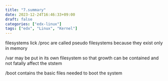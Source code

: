 ```yaml
---
title: "7.summary"
date: 2023-12-24T16:46:33+09:00
draft: false
categories: ["edx-linux"]
tags: ["edx", "Linux", "Kernel"]
---
```


filesystems lick /proc are called pseudo filesystems because they exist only in memory

/var may be put in its own filesystem so that growth can be contained and not fatally affect the ststem

/boot contains the basic files needed to boot the system

